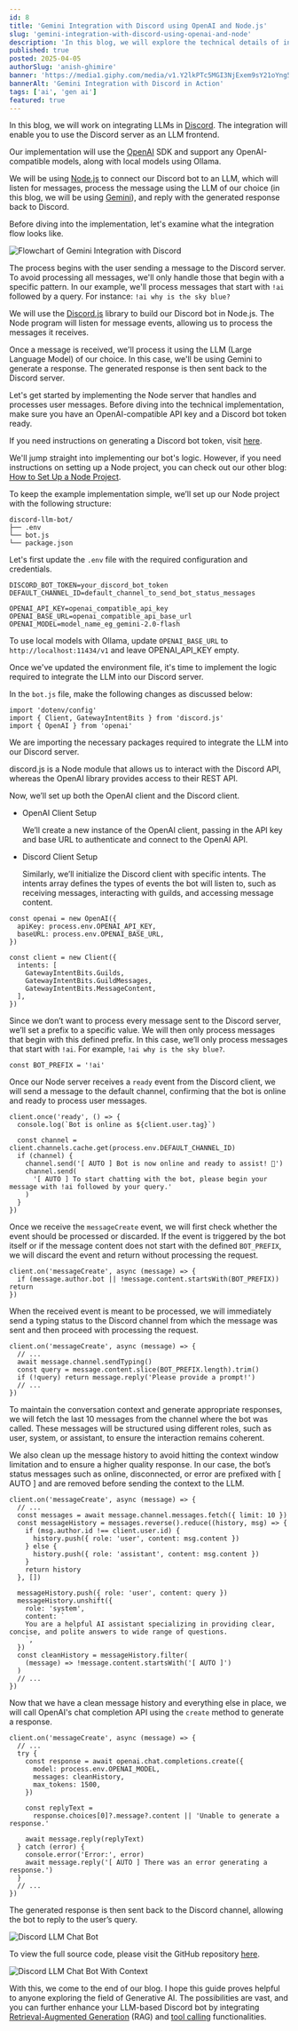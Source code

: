 ```yaml
---
id: 8
title: 'Gemini Integration with Discord using OpenAI and Node.js'
slug: 'gemini-integration-with-discord-using-openai-and-node'
description: 'In this blog, we will explore the technical details of integrating an LLM with a Discord server, enabling the server to serve as a frontend for interacting with OpenAI-compatible models.'
published: true
posted: 2025-04-05
authorSlug: 'anish-ghimire'
banner: 'https://media1.giphy.com/media/v1.Y2lkPTc5MGI3NjExem9sY21oYng5bG10b3F5dzR6ZjV1MXBoMzFkZ2oyOGo0Y3Vrc3YyNCZlcD12MV9pbnRlcm5hbF9naWZfYnlfaWQmY3Q9Zw/gc5RMzGDNX0HXfWMAx/giphy.gif'
bannerAlt: 'Gemini Integration with Discord in Action'
tags: ['ai', 'gen ai']
featured: true
---
```


In this blog, we will work on integrating LLMs in [Discord](https://discord.com/). The integration will enable you to use the Discord server as an LLM frontend.

Our implementation will use the [OpenAI](https://platform.openai.com/docs/libraries) SDK and support any OpenAI-compatible models, along with local models using Ollama.

We will be using [Node.js](https://nodejs.org/en) to connect our Discord bot to an LLM, which will listen for messages, process the message using the LLM of our choice (in this blog, we will be using [Gemini](https://gemini.google.com/app)), and reply with the generated response back to Discord.

Before diving into the implementation, let's examine what the integration flow looks like.

![Flowchart of Gemini Integration with Discord](/img/gemini-discord-bot/discord-llm-bot-flowchart.webp)

The process begins with the user sending a message to the Discord server. To avoid processing all messages, we'll only handle those that begin with a specific pattern. In our example, we'll process messages that start with `!ai` followed by a query. For instance: `!ai why is the sky blue?`

We will use the [Discord.js](https://discord.js.org/) library to build our Discord bot in Node.js. The Node program will listen for message events, allowing us to process the messages it receives.

Once a message is received, we'll process it using the LLM (Large Language Model) of our choice. In this case, we'll be using Gemini to generate a response. The generated response is then sent back to the Discord server.

Let's get started by implementing the Node server that handles and processes user messages. Before diving into the technical implementation, make sure you have an OpenAI-compatible API key and a Discord bot token ready.

If you need instructions on generating a Discord bot token, visit [here](https://www.writebots.com/discord-bot-token/).

We'll jump straight into implementing our bot's logic. However, if you need instructions on setting up a Node project, you can check out our other blog: [How to Set Up a Node Project](https://sarvalekh.com/blog/how-to-set-up-a-nodejs-project).

To keep the example implementation simple, we’ll set up our Node project with the following structure:

```
discord-llm-bot/
├── .env
└── bot.js
└── package.json
```

Let's first update the `.env` file with the required configuration and credentials.

```ENV
DISCORD_BOT_TOKEN=your_discord_bot_token
DEFAULT_CHANNEL_ID=default_channel_to_send_bot_status_messages

OPENAI_API_KEY=openai_compatible_api_key
OPENAI_BASE_URL=openai_compatible_api_base_url
OPENAI_MODEL=model_name_eg_gemini-2.0-flash
```

To use local models with Ollama, update `OPENAI_BASE_URL` to `http://localhost:11434/v1` and leave OPENAI_API_KEY empty.

Once we've updated the environment file, it's time to implement the logic required to integrate the LLM into our Discord server.

In the `bot.js` file, make the following changes as discussed below:

```JS
import 'dotenv/config'
import { Client, GatewayIntentBits } from 'discord.js'
import { OpenAI } from 'openai'
```

We are importing the necessary packages required to integrate the LLM into our Discord server.

discord.js is a Node module that allows us to interact with the Discord API, whereas the OpenAI library provides access to their REST API.

Now, we’ll set up both the OpenAI client and the Discord client.

- OpenAI Client Setup

  We’ll create a new instance of the OpenAI client, passing in the API key and base URL to authenticate and connect to the OpenAI API.

- Discord Client Setup

  Similarly, we’ll initialize the Discord client with specific intents. The intents array defines the types of events the bot will listen to, such as receiving messages, interacting with guilds, and accessing message content.

```JS
const openai = new OpenAI({
  apiKey: process.env.OPENAI_API_KEY,
  baseURL: process.env.OPENAI_BASE_URL,
})

const client = new Client({
  intents: [
    GatewayIntentBits.Guilds,
    GatewayIntentBits.GuildMessages,
    GatewayIntentBits.MessageContent,
  ],
})
```

Since we don’t want to process every message sent to the Discord server, we’ll set a prefix to a specific value. We will then only process messages that begin with this defined prefix. In this case, we’ll only process messages that start with `!ai`. For example, `!ai why is the sky blue?`.

```JS
const BOT_PREFIX = '!ai'
```

Once our Node server receives a `ready` event from the Discord client, we will send a message to the default channel, confirming that the bot is online and ready to process user messages.

```JS
client.once('ready', () => {
  console.log(`Bot is online as ${client.user.tag}`)

  const channel = client.channels.cache.get(process.env.DEFAULT_CHANNEL_ID)
  if (channel) {
    channel.send('[ AUTO ] Bot is now online and ready to assist! 🚀')
    channel.send(
      '[ AUTO ] To start chatting with the bot, please begin your message with !ai followed by your query.'
    )
  }
})
```

Once we receive the `messageCreate` event, we will first check whether the event should be processed or discarded. If the event is triggered by the bot itself or if the message content does not start with the defined `BOT_PREFIX`, we will discard the event and return without processing the request.

```JS
client.on('messageCreate', async (message) => {
  if (message.author.bot || !message.content.startsWith(BOT_PREFIX)) return
})
```

When the received event is meant to be processed, we will immediately send a typing status to the Discord channel from which the message was sent and then proceed with processing the request.

```JS
client.on('messageCreate', async (message) => {
  // ...
  await message.channel.sendTyping()
  const query = message.content.slice(BOT_PREFIX.length).trim()
  if (!query) return message.reply('Please provide a prompt!')
  // ...
})
```

To maintain the conversation context and generate appropriate responses, we will fetch the last 10 messages from the channel where the bot was called. These messages will be structured using different roles, such as user, system, or assistant, to ensure the interaction remains coherent.

We also clean up the message history to avoid hitting the context window limitation and to ensure a higher quality response. In our case, the bot’s status messages such as online, disconnected, or error are prefixed with [ AUTO ] and are removed before sending the context to the LLM.

```JS
client.on('messageCreate', async (message) => {
  // ...
  const messages = await message.channel.messages.fetch({ limit: 10 })
  const messageHistory = messages.reverse().reduce((history, msg) => {
    if (msg.author.id !== client.user.id) {
      history.push({ role: 'user', content: msg.content })
    } else {
      history.push({ role: 'assistant', content: msg.content })
    }
    return history
  }, [])

  messageHistory.push({ role: 'user', content: query })
  messageHistory.unshift({
    role: 'system',
    content: `
    You are a helpful AI assistant specializing in providing clear, concise, and polite answers to wide range of questions.
    `,
  })
  const cleanHistory = messageHistory.filter(
    (message) => !message.content.startsWith('[ AUTO ]')
  )
  // ...
})
```

Now that we have a clean message history and everything else in place, we will call OpenAI's chat completion API using the `create` method to generate a response.

```JS
client.on('messageCreate', async (message) => {
  // ...
  try {
    const response = await openai.chat.completions.create({
      model: process.env.OPENAI_MODEL,
      messages: cleanHistory,
      max_tokens: 1500,
    })

    const replyText =
      response.choices[0]?.message?.content || 'Unable to generate a response.'

    await message.reply(replyText)
  } catch (error) {
    console.error('Error:', error)
    await message.reply('[ AUTO ] There was an error generating a response.')
  }
  // ...
})
```

The generated response is then sent back to the Discord channel, allowing the bot to reply to the user’s query.

![Discord LLM Chat Bot](/img/gemini-discord-bot/discord-llm-chat.jpeg)

To view the full source code, please visit the GitHub repository [here](https://github.com/anishghimire862/discord-llm-bot/).

![Discord LLM Chat Bot With Context](/img/gemini-discord-bot/discord-llm-chat-with-context.jpeg)

With this, we come to the end of our blog. I hope this guide proves helpful to anyone exploring the field of Generative AI. The possibilities are vast, and you can further enhance your LLM-based Discord bot by integrating [Retrieval-Augmented Generation](https://sarvalekh.com/blog/retrieval-augmented-generation-implementatoon-part-ii) (RAG) and [tool calling](https://sarvalekh.com/blog/github-assistant-integration-with-tool-calling) functionalities.
